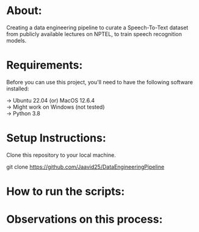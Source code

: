 # About:
   Creating a data engineering pipeline to curate a Speech-To-Text dataset from publicly available
lectures on NPTEL, to train speech recognition models.

# Requirements:
   Before you can use this project, you'll need to have the following software installed:  
   
   -> Ubuntu 22.04 (or) MacOS 12.6.4  
   -> Might work on Windows (not tested)  
   -> Python 3.8
      
# Setup Instructions:
   Clone this repository to your local machine.  
    
   git clone https://github.com/Jaavid25/DataEngineeringPipeline
    
    
    
# How to run the scripts:
    

# Observations on this process:
